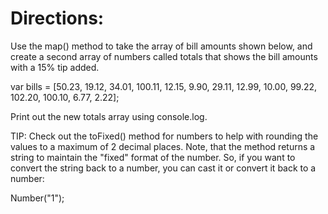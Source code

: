 # Directions:

Use the map() method to take the array of bill amounts shown below, and create a second array of numbers called totals that shows the bill amounts with a 15% tip added.

var bills = [50.23, 19.12, 34.01, 100.11, 12.15, 9.90, 29.11, 12.99, 10.00, 99.22, 102.20, 100.10, 6.77, 2.22];

Print out the new totals array using console.log.

TIP: Check out the toFixed() method for numbers to help with rounding the values to a maximum of 2 decimal places. Note, that the method returns a string to maintain the "fixed" format of the number. So, if you want to convert the string back to a number, you can cast it or convert it back to a number:

Number("1");
